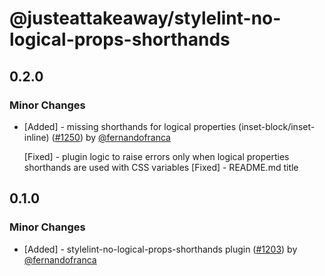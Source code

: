# @justeattakeaway/stylelint-no-logical-props-shorthands

## 0.2.0

### Minor Changes

- [Added] - missing shorthands for logical properties (inset-block/inset-inline) ([#1250](https://github.com/justeattakeaway/pie/pull/1250)) by [@fernandofranca](https://github.com/fernandofranca)

  [Fixed] - plugin logic to raise errors only when logical properties shorthands are used with CSS variables
  [Fixed] - README.md title

## 0.1.0

### Minor Changes

- [Added] - stylelint-no-logical-props-shorthands plugin ([#1203](https://github.com/justeattakeaway/pie/pull/1203)) by [@fernandofranca](https://github.com/fernandofranca)
